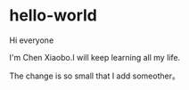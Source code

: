 # hello-world

Hi everyone

I'm Chen Xiaobo.I will  keep learning  all my life.

The change is so small that I add someother。

